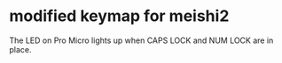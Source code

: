 # modified keymap for meishi2

The LED on Pro Micro lights up when CAPS LOCK and NUM LOCK are in place.
